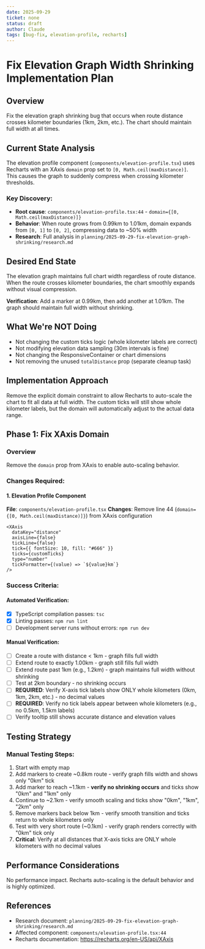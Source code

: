 ```yaml
---
date: 2025-09-29
ticket: none
status: draft
author: Claude
tags: [bug-fix, elevation-profile, recharts]
---
```


# Fix Elevation Graph Width Shrinking Implementation Plan

## Overview

Fix the elevation graph shrinking bug that occurs when route distance crosses kilometer boundaries (1km, 2km, etc.). The chart should maintain full width at all times.

## Current State Analysis

The elevation profile component (`components/elevation-profile.tsx`) uses Recharts with an XAxis `domain` prop set to `[0, Math.ceil(maxDistance)]`. This causes the graph to suddenly compress when crossing kilometer thresholds.

### Key Discovery:
- **Root cause**: `components/elevation-profile.tsx:44` - `domain={[0, Math.ceil(maxDistance)]}`
- **Behavior**: When route grows from 0.99km to 1.01km, domain expands from `[0, 1]` to `[0, 2]`, compressing data to ~50% width
- **Research**: Full analysis in `planning/2025-09-29-fix-elevation-graph-shrinking/research.md`

## Desired End State

The elevation graph maintains full chart width regardless of route distance. When the route crosses kilometer boundaries, the chart smoothly expands without visual compression.

**Verification**: Add a marker at 0.99km, then add another at 1.01km. The graph should maintain full width without shrinking.

## What We're NOT Doing

- Not changing the custom ticks logic (whole kilometer labels are correct)
- Not modifying elevation data sampling (30m intervals is fine)
- Not changing the ResponsiveContainer or chart dimensions
- Not removing the unused `totalDistance` prop (separate cleanup task)

## Implementation Approach

Remove the explicit domain constraint to allow Recharts to auto-scale the chart to fit all data at full width. The custom ticks will still show whole kilometer labels, but the domain will automatically adjust to the actual data range.

## Phase 1: Fix XAxis Domain

### Overview
Remove the `domain` prop from XAxis to enable auto-scaling behavior.

### Changes Required:

#### 1. Elevation Profile Component
**File**: `components/elevation-profile.tsx`
**Changes**: Remove line 44 (`domain={[0, Math.ceil(maxDistance)]}`) from XAxis configuration

```tsx
<XAxis
  dataKey="distance"
  axisLine={false}
  tickLine={false}
  tick={{ fontSize: 10, fill: "#666" }}
  ticks={customTicks}
  type="number"
  tickFormatter={(value) => `${value}km`}
/>
```

### Success Criteria:

#### Automated Verification:
- [x] TypeScript compilation passes: `tsc`
- [x] Linting passes: `npm run lint`
- [ ] Development server runs without errors: `npm run dev`

#### Manual Verification:
- [ ] Create a route with distance < 1km - graph fills full width
- [ ] Extend route to exactly 1.00km - graph still fills full width
- [ ] Extend route past 1km (e.g., 1.2km) - graph maintains full width without shrinking
- [ ] Test at 2km boundary - no shrinking occurs
- [ ] **REQUIRED**: Verify X-axis tick labels show ONLY whole kilometers (0km, 1km, 2km, etc.) - no decimal values
- [ ] **REQUIRED**: Verify no tick labels appear between whole kilometers (e.g., no 0.5km, 1.5km labels)
- [ ] Verify tooltip still shows accurate distance and elevation values

## Testing Strategy

### Manual Testing Steps:
1. Start with empty map
2. Add markers to create ~0.8km route - verify graph fills width and shows only "0km" tick
3. Add marker to reach ~1.1km - **verify no shrinking occurs** and ticks show "0km" and "1km" only
4. Continue to ~2.1km - verify smooth scaling and ticks show "0km", "1km", "2km" only
5. Remove markers back below 1km - verify smooth transition and ticks return to whole kilometers only
6. Test with very short route (~0.1km) - verify graph renders correctly with "0km" tick only
7. **Critical**: Verify at all distances that X-axis ticks are ONLY whole kilometers with no decimal values

## Performance Considerations

No performance impact. Recharts auto-scaling is the default behavior and is highly optimized.

## References

- Research document: `planning/2025-09-29-fix-elevation-graph-shrinking/research.md`
- Affected component: `components/elevation-profile.tsx:44`
- Recharts documentation: https://recharts.org/en-US/api/XAxis